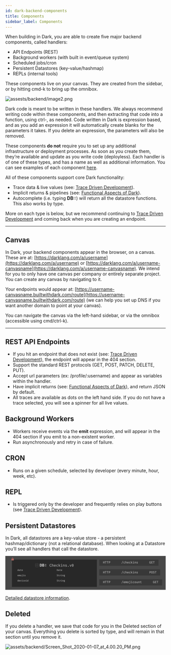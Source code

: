 ```yaml
---
id: dark-backend-components
title: Components
sidebar_label: Components
---
```


When building in Dark, you are able to create five major backend components, called handlers:

- API Endpoints (REST)
- Background workers (with built in event/queue system)
- Scheduled jobs/cron
- Persistent Datastores (key-value/hashmap)
- REPLs (internal tools)

These components live on your canvas. They are created from the sidebar, or by hitting cmd-k to bring up the omnibox.

![assests/backend/image2.png](assets/backend/image2.png)

Dark code is meant to be written in these handlers. We always recommend writing code within these components, and then extracting that code into a function, using ctrl-\, as needed. Code written in Dark is expression based, and as you add an expression it will automatically create blanks for the parameters it takes. If you delete an expression, the parameters will also be removed.

These components **do not** require you to set up any additional infrastructure or deployment processes. As soon as you create them, they’re available and update as you write code (deployless). Each handler is of one of these types, and has a name as well as additional information. You can see examples of each component [here](https://darklang.com/a/sample-helloworld).

All of these components support core Dark functionality:

- Trace data & live values (see: [Trace Driven Development](trace-driven-development.md)).
- Implicit returns & pipelines (see: [Functional Aspects of Dark](functional-aspects.md)).
- Autocomplete (i.e. typing **DB::**) will return all the datastore functions. This also works by type.

More on each type is below, but we recommend continuing to [Trace Driven Development](trace-driven-development.md) and coming back when you are creating an endpoint.

---

## Canvas

In Dark, your backend components appear in the browser, on a canvas. These are at: [https://darklang.com/a/username](https://darklang.com/a/username) or [https://darklang.com/a/username-canvasname](https://darklang.com/a/username-canvasname). We intend for you to only have one canvas per company or entirely separate project. You can create any canvas by navigating to it.

Your endpoints would appear at: [https://username-canvasname.builtwithdark.com/route](https://username-canvasname.builtwithdark.com/route) (we can help you set up DNS if you want another domain to point at your canvas).

You can navigate the canvas via the left-hand sidebar, or via the omnibox (accessible using cmd/ctrl-k).

---

## REST API Endpoints

- If you hit an endpoint that does not exist (see: [Trace Driven Development](trace-driven-development.md)), the endpoint will appear in the 404 section.
- Support the standard REST protocols (GET, POST, PATCH, DELETE, PUT).
- Accept url parameters (ex: /profile/:username) and appear as variables within the handler.
- Have implicit returns (see: [Functional Aspects of Dark](functional-aspects.md)), and return JSON by default.
- All traces are available as dots on the left hand side. If you do not have a trace selected, you will see a spinner for all live values.

## Background Workers

- Workers receive events via the **emit** expression, and will appear in the 404 section if you emit to a non-existent worker.
- Run asynchronously and retry in case of failure.

## CRON

- Runs on a given schedule, selected by developer (every minute, hour, week, etc).

## REPL

- Is triggered only by the developer and frequently relies on play buttons (see [Trace Driven Development](trace-driven-development.md)).

## Persistent Datastores

In Dark, all datastores are a key-value store - a persistent hashmap/dictionary (not a relational database). When looking at a Datastore you’ll see all handlers that call the datastore.

![assets/backend/image3.png](assets/backend/image3.png)

[Detailed datastore information](datastores.md).

## Deleted

If you delete a handler, we save that code for you in the Deleted section of your canvas. Everything you delete is sorted by type, and will remain in that section until you remove it.

![assets/backend/Screen_Shot_2020-01-07_at_4.00.20_PM.png](assets/backend/Screen_Shot_2020-01-07_at_4.00.20_PM.png)
